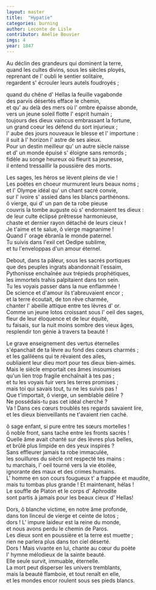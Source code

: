 ```yaml
---
layout: master
title:  "Hypatie"
categories: burning
author: Leconte de Lisle
contributor: Amélie Bouvier
imgs: 4
year: 1847
---
```


Au déclin des grandeurs qui dominent la terre,  
quand les cultes divins, sous les siècles ployés,  
reprenant de l' oubli le sentier solitaire,  
regardent s' écrouler leurs autels foudroyés ;  

quand du chêne d' Hellas la feuille vagabonde  
des parvis désertés efface le chemin,  
et qu' au delà des mers où l' ombre épaisse abonde,  
vers un jeune soleil flotte l' esprit humain ;  
toujours des dieux vaincus embrassant la fortune,  
un grand coeur les défend du sort injurieux ;  
l' aube des jours nouveaux le blesse et l' importune :  
il suit à l' horizon l' astre de ses aïeux.  
Pour un destin meilleur qu' un autre siècle naisse  
et d' un monde épuisé s' éloigne sans remords ;  
fidèle au songe heureux où fleurit sa jeunesse,  
il entend tressaillir la poussière des morts.  

Les sages, les héros se lèvent pleins de vie !  
Les poëtes en choeur murmurent leurs beaux noms ;  
et l' Olympe idéal qu' un chant sacré convie,  
sur l' ivoire s' assied dans les blancs parthénons.  
ô vierge, qui d' un pan de ta robe pieuse  
couvris la tombe auguste où s' endormaient tes dieux :  
de leur culte éclipsé prêtresse harmonieuse,  
chaste et dernier rayon détaché de leurs cieux !  
Je t'aime et te salue, ô vierge magnanime !  
Quand l' orage ébranla le monde paternel.  
Tu suivis dans l'exil cet Oedipe sublime,  
et tu l'enveloppas d'un amour éternel.  

Debout, dans ta pâleur, sous les sacrés portiques  
que des peuples ingrats abandonnait l'essaim,  
Pythonisse enchaînée aux trépieds prophétiques,  
les immortels trahis palpitaient dans ton sein.  
Tu les voyais passer dans la nue enflammée !  
De science et d'amour ils t'abreuvaient encor ;  
et la terre écoutait, de ton rêve charmée,  
chanter l' abeille attique entre tes lèvres d' or.  
Comme un jeune lotos croissant sous l' oeil des sages,  
fleur de leur éloquence et de leur équité,  
tu faisais, sur la nuit moins sombre des vieux âges,  
resplendir ton génie à travers ta beauté !  

Le grave enseignement des vertus éternelles  
s'épanchait de ta lèvre au fond des cœurs charmés ;  
et les galiléens qui te rêvaient des ailes,  
oubliaient leur dieu mort pour tes dieux bien-aimés.  
Mais le siècle emportait ces âmes insoumises  
qu'un lien trop fragile enchaînait à tes pas ;  
et tu les voyais fuir vers les terres promises ;  
mais toi qui savais tout, tu ne les suivis pas !  
Que t'importait, ô vierge, un semblable délire ?  
Ne possédais-tu pas cet idéal cherché ?  
Va ! Dans ces cœurs troublés tes regards savaient lire,  
et les dieux bienveillants ne t'avaient rien caché.  

ô sage enfant, si pure entre tes sœurs mortelles !  
ô noble front, sans tache entre les fronts sacrés !  
Quelle âme avait chanté sur des lèvres plus belles,  
et brûlé plus limpide en des yeux inspirés ?  
Sans effleurer jamais ta robe immaculée,  
les souillures du siècle ont respecté tes mains :  
tu marchais, l' oeil tourné vers la vie étoilée,  
ignorante des maux et des crimes humains.  
L' homme en son cours fougueux t' a frappée et maudite,  
mais tu tombas plus grande ! Et maintenant, hélas !  
Le souffle de Platon et le corps d' Aphrodite  
sont partis à jamais pour les beaux cieux d' Hellas!  

Dors, ô blanche victime, en notre âme profonde,  
dans ton linceul de vierge et ceinte de lotos ;  
dors ! L' impure laideur est la reine du monde,  
et nous avons perdu le chemin de Paros.  
Les dieux sont en poussière et la terre est muette ;  
rien ne parlera plus dans ton ciel déserté.  
Dors ! Mais vivante en lui, chante au cœur du poète  
l' hymne mélodieux de la sainte beauté.  
Elle seule survit, immuable, éternelle.  
La mort peut disperser les univers tremblants,  
mais la beauté flamboie, et tout renaît en elle,  
et les mondes encor roulent sous ses pieds blancs.  

